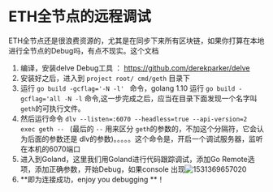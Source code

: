 # ETH全节点的远程调试

ETH全节点还是很浪费资源的，尤其是在同步下来所有区块链，如果你打算在本地进行全节点的Debug吗，有点不现实。这个文档

1. 编译，安装delve Debug工具 ： https://github.com/derekparker/delve 
2. 安装好之后，进入到 `project root/ cmd/geth` 目录下
3. 运行 `go build -gcflag='-N -l' ` 命令，golang 1.10 运行 `go build -gcflag='all -N -l` 命令,这一步完成之后，应当在目录下面发现一个名字叫 `geth`的可执行文件。
4. 然后运行命令 `dlv --listen=:6070 --headless=true --api-version=2 exec geth -- `  (最后的 `--` 用来区分 `geth`的参数的，不加这个分隔符，它会认为后面的参数还是 dlv的参数)。。。。。这个命令是，开启一个调试服务器，监听在本机的6070端口
5. 进入到Goland，这里我们用Goland进行代码跟踪调试，添加Go Remote选项，添加正确参数，开始Debug，如果console 出现![1531369657020](C:\Users\walke\AppData\Local\Temp\1531369657020.png)
6. **即为连接成功，enjoy you debugging **！

